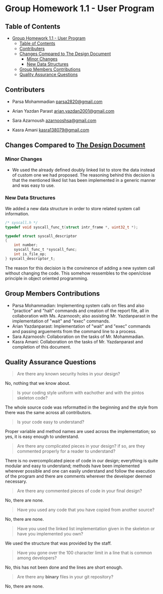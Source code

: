 # Group Homework 1.1 - User Program

## Table of Contents
- [Group Homework 1.1 - User Program](#group-homework-11---user-program)
  - [Table of Contents](#table-of-contents)
  - [Contributers](#contributers)
  - [Changes Compared to The Design Document](#changes-compared-to-the-design-document)
    - [Minor Changes](#minor-changes)
    - [New Data Structures](#new-data-structures)
  - [Group Members Contributions](#group-members-contributions)
  - [Quality Assurance Questions](#quality-assurance-questions)

## Contributers
- Parsa Mohammadian <parsa2820@gmail.com>

- Arian Yazdan Parast <arian.yazdan2001@gmail.com>

- Sara Azarnoush <azarnooshsa@gmail.com> 

- Kasra Amani <kasra138079@gmail.com>

## Changes Compared to [The Design Document](../design/project1.1-design.md)
### Minor Changes
- We used the already defined doubly linked list to store the data instead of custom one we had proposed. The reasoning behind this decision is that the mentioned liked list has been implemented in a generic manner and was easy to use.
### New Data Structures
We added a new data structure in order to store related system call information.
```c
/* syscall.h */
typedef void syscall_func_t(struct intr_frame *, uint32_t *);

typedef struct syscall_descriptor
{
    int number;
    syscall_func_t *syscall_func;
    int is_file_op;
} syscall_descriptor_t;
```
The reason for this decision is the convinence of adding a new system call without changing the code. This somehow ressembles to the open/close principle in object oriented programming.

## Group Members Contributions
- Parsa Mohammadian: Implementing system calls on files and also "practice" and "halt" commands and creation of the report file, all in collaboration with Ms. Azarnoosh; also assisting Mr. Yazdanparast in the implementation of "wait" and "exec" commands.
- Arian Yazdanparast: Implementation of "wait" and "exec" commands and passing arguements from the command line to a process.
- Sara Azarnoosh: Collaboration on the tasks of Mr. Mohammadian.
- Kasra Amani: Collaboration on the tasks of Mr. Yazdanparast and completion of this document.

## Quality Assurance Questions
>Are there any known security holes in your design?

No, nothing that we know about.
>Is your coding style uniform with eachother and with the pintos skeleton code?

The whole source code was reformatted in the beginning and the style from there was the same across all contributors.
>Is your code easy to understand?

Proper variable and method names are used across the implementation; so yes, it is easy enough to understand.
>Are there any complicated pieces in your design? if so, are they commented properly for a reader to understand?

There is no overcomplicated piece of code in our design; everything is quite modular and easy to understand; methods have been implemented wherever possible and one can easily understand and follow the execution of the program and there are comments wherever the developer deemed necessary.
>Are there any commented pieces of code in your final design?

No, there are none.
>Have you used any code that you have copied from another source?

No, there are none.
>Have you used the linked list implementation given in the skeleton or have you implemented you own?

We used the structure that was provided by the staff.
>Have you gone over the 100 character limit in a line that is common among developers?

No, this has not been done and the lines are short enough.
>Are there any **binary** files in your git repository?

No, there are none.